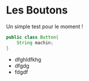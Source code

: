 # Les Boutons

Un simple test pour le moment !

```java
public class Button{
    String machin;
}
```

- dfghldfkhg
- dfgdg
- fdgdf